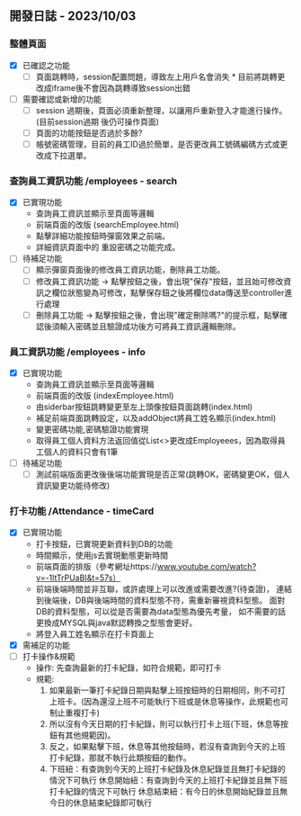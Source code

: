 ## 開發日誌 - 2023/10/03

### 整體頁面
- [x] 已確認之功能
    - [ ] 頁面跳轉時，session配置問題，導致左上用戶名會消失
          * 目前將跳轉更改成iframe後不會因為跳轉導致session出錯 
- [ ] 需要確認或新增的功能
    - [ ] session 過期後，頁面必須重新整理，以讓用戶重新登入才能進行操作。
          (目前session過期 後仍可操作頁面)
    - [ ] 頁面的功能按鈕是否過於多餘?
    - [ ] 帳號密碼管理，目前的員工ID過於簡單，是否更改員工號碼編碼方式或更改成下拉選單。
        
### 查詢員工資訊功能 /employees - search
- [x] 已實現功能
    - 查詢員工資訊並顯示至頁面等邏輯
    - 前端頁面的改版 (searchEmployee.html)
    - 點擊詳細功能按鈕時彈窗效果之前端。
    - 詳細資訊頁面中的 重設密碼之功能完成。
- [ ] 待補足功能
    - [ ] 顯示彈窗頁面後的修改員工資訊功能，刪除員工功能。
    - [ ] 修改員工資訊功能 → 點擊按鈕之後，會出現"保存"按鈕，並且始可修改資訊之欄位狀態變為可修改，點擊保存鈕之後將欄位data傳送至controller進行處理
    - [ ] 刪除員工功能 → 點擊按鈕之後，會出現"確定刪除嗎?"的提示框，點擊確認後須輸入密碼並且驗證成功後方可將員工資訊邏輯刪除。

### 員工資訊功能 /employees - info
- [x] 已實現功能
    - 查詢員工資訊並顯示至頁面等邏輯
    - 前端頁面的改版 (indexEmployee.html)
    - 由siderbar按鈕跳轉變更至左上頭像按鈕頁面跳轉(index.html)
    - 補足前端頁面跳轉設定，以及addObject將員工姓名顯示(index.html)
    - 變更密碼功能,密碼驗證功能實現
    - 取得員工個人資料方法返回值從List<>更改成Employeees，因為取得員工個人的資料只會有1筆
- [ ] 待補足功能
    - [ ] 測試前端版面更改後後端功能實現是否正常(跳轉OK，密碼變更OK，個人資訊變更功能待修改)
### 打卡功能 /Attendance - timeCard
- [x] 已實現功能
    - 打卡按鈕，已實現更新資料到DB的功能
    - 時間顯示，使用js去實現動態更新時間
    - 前端頁面的排版（參考網址https://www.youtube.com/watch?v=-1ltTrPUaBI&t=57s）
    - 前端後端時間並非互聯，或許處理上可以改進或需要改進?(待查證)，
      連結到後端後，DB與後端時間的資料型態不符，需重新審視資料型態。
      面對DB的資料型態，可以從是否需要為data型態為優先考量，
      如不需要的話更換成MYSQL與java默認轉換之型態會更好。
    - 將登入員工姓名顯示在打卡頁面上
- [x] 需補足的功能
- [ ] 打卡操作&規範
    - 操作: 先查詢最新的打卡紀錄，如符合規範，即可打卡
    - 規範:
        1. 如果最新一筆打卡紀錄日期與點擊上班按鈕時的日期相同，則不可打上班卡。(因為還沒上班不可能執行下班或是休息等操作，此規範也可制止重複打卡)
        2. 所以沒有今天日期的打卡紀錄，則可以執行打卡上班(下班，休息等按鈕有其他規範因)。
        3. 反之，如果點擊下班，休息等其他按鈕時，若沒有查詢到今天的上班打卡紀錄，那就不執行此類按鈕的動作。
        4. 下班紐：有查詢到今天的上班打卡紀錄及休息紀錄並且無打卡紀錄的情況下可執行
        休息開始紐：有查詢到今天的上班打卡紀錄並且無下班打卡紀錄的情況下可執行
        休息結束紐：有今日的休息開始紀錄並且無今日的休息結束紀錄即可執行
